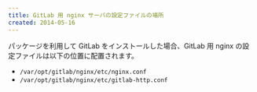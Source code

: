 ```yaml
---
title: GitLab 用 nginx サーバの設定ファイルの場所
created: 2014-05-16
---
```


パッケージを利用して GitLab をインストールした場合、GitLab 用 nginx の設定ファイルは以下の位置に配置されます。

- `/var/opt/gitlab/nginx/etc/nginx.conf`
- `/var/opt/gitlab/nginx/etc/gitlab-http.conf`

